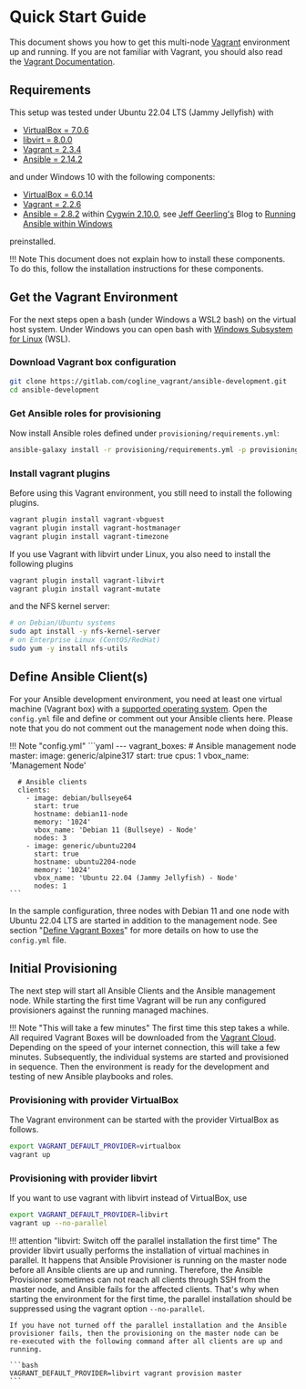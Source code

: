 # Quick Start Guide

This document shows you how to get this multi-node [Vagrant](https://www.vagrantup.com/ "Vagrant") environment up and running. If you are not familiar with Vagrant, you should also read the [Vagrant Documentation](https://www.vagrantup.com/docs/index.html "Vagrant Documentation").


## Requirements

This setup was tested under Ubuntu 22.04 LTS (Jammy Jellyfish) with

* [VirtualBox = 7.0.6](https://www.virtualbox.org/)
* [libvirt = 8.0.0](https://libvirt.org/index.html)
* [Vagrant = 2.3.4](https://www.vagrantup.com/)
* [Ansible = 2.14.2](http://docs.ansible.com/ansible/)

and under Windows 10 with the following components: 

* [VirtualBox = 6.0.14](https://www.virtualbox.org/)
* [Vagrant = 2.2.6](https://www.vagrantup.com/)
* [Ansible = 2.8.2](http://docs.ansible.com/ansible/) within [Cygwin 2.10.0](https://www.cygwin.com/), see [Jeff Geerling's](https://www.jeffgeerling.com/) Blog to [Running Ansible within Windows](http://www.jeffgeerling.com/blog/running-ansible-within-windows)

preinstalled.


!!! Note
    This document does not explain how to install these components. To do this, follow the installation instructions for these components.


## Get the Vagrant Environment

For the next steps open a bash (under Windows a WSL2 bash) on the virtual host system.
Under Windows you can open bash with [Windows Subsystem for Linux](https://learn.microsoft.com/en-us/windows/wsl/ "WSL Documentation") (WSL).

### Download Vagrant box configuration

```bash
git clone https://gitlab.com/cogline_vagrant/ansible-development.git
cd ansible-development
```

### Get Ansible roles for provisioning

Now install Ansible roles defined under `provisioning/requirements.yml`:

```bash
ansible-galaxy install -r provisioning/requirements.yml -p provisioning/roles
```

### Install vagrant plugins

Before using this Vagrant environment, you still need to install the following plugins.

```bash
vagrant plugin install vagrant-vbguest
vagrant plugin install vagrant-hostmanager
vagrant plugin install vagrant-timezone
```

If you use Vagrant with libvirt under Linux, you also need to install the
following plugins
```bash
vagrant plugin install vagrant-libvirt
vagrant plugin install vagrant-mutate
```
and the NFS kernel server:
```bash
# on Debian/Ubuntu systems
sudo apt install -y nfs-kernel-server
# on Enterprise Linux (CentOS/RedHat)
sudo yum -y install nfs-utils
```

## Define Ansible Client(s)

For your Ansible development environment, you need at least one virtual machine
(Vagrant box) with a [supported operating system](/#supported-operating-systems "Supported Operating Systemѕ").
Open the `config.yml` file and define or comment out your Ansible clients here.
Please note that you do not comment out the management node when doing this.

!!! Note "config.yml"
    ```yaml
    ---
    vagrant_boxes:
      # Ansible management node
      master:
        image: generic/alpine317
        start: true
        cpus: 1
        vbox_name: 'Management Node'
      
      # Ansible clients
      clients:
        - image: debian/bullseye64
          start: true
          hostname: debian11-node
          memory: '1024'
          vbox_name: 'Debian 11 (Bullseye) - Node'
          nodes: 3
        - image: generic/ubuntu2204
          start: true
          hostname: ubuntu2204-node
          memory: '1024'
          vbox_name: 'Ubuntu 22.04 (Jammy Jellyfish) - Node'
          nodes: 1
    ```
In the sample configuration, three nodes with Debian 11 and one node with
Ubuntu 22.04 LTS are started in addition to the management node. See section
"[Define Vagrant Boxes](/vagrantfile/#define-vagrant-boxes)" for more details
on how to use the `config.yml` file.

## Initial Provisioning

The next step will start all Ansible Clients and the Ansible
management node. While starting the first time Vagrant will be run any
configured provisioners against the running managed machines.

!!! Note "This will take a few minutes"
    The first time this step takes a while. All required Vagrant Boxes will be
    downloaded from the [Vagrant Cloud](https://app.vagrantup.com/boxes/search
    "Vagrant Cloud"). Depending on the speed of your internet connection, this
    will take a few minutes. Subsequently, the individual systems are started
    and provisioned in sequence. Then the environment is ready for the
    development and testing of new Ansible playbooks and roles.

### Provisioning with provider VirtualBox

The Vagrant environment can be started with the provider VirtualBox as follows.

```bash
export VAGRANT_DEFAULT_PROVIDER=virtualbox
vagrant up
```

### Provisioning with provider libvirt

If you want to use vagrant with libvirt instead of VirtualBox, use

```bash
export VAGRANT_DEFAULT_PROVIDER=libvirt
vagrant up --no-parallel
```


!!! attention "libvirt: Switch off the parallel installation the first time"
    The provider libvirt usually performs the installation of virtual machines
    in parallel. It happens that Ansible Provisioner is running on the master
    node before all Ansible clients are up and running. Therefore, the Ansible
    Provisioner sometimes can not reach all clients through SSH from the master
    node, and Ansible fails for the affected clients. That's why when starting
    the environment for the first time, the parallel installation should be
    suppressed using the vagrant option `--no-parallel`.
    
    If you have not turned off the parallel installation and the Ansible
    provisioner fails, then the provisioning on the master node can be
    re-executed with the following command after all clients are up and running.

    ```bash
    VAGRANT_DEFAULT_PROVIDER=libvirt vagrant provision master
    ```
